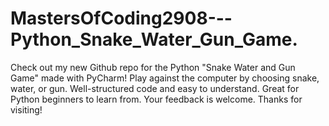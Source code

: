 # MastersOfCoding2908---Python_Snake_Water_Gun_Game.
Check out my new Github repo for the Python "Snake Water and Gun Game" made with PyCharm! Play against the computer by choosing snake, water, or gun. Well-structured code and easy to understand. Great for Python beginners to learn from. Your feedback is welcome. Thanks for visiting!
